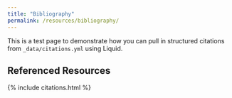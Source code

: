 ```yaml
---
title: "Bibliography"
permalink: /resources/bibliography/
---
```


This is a test page to demonstrate how you can pull in structured citations
from `_data/citations.yml` using Liquid.

## Referenced Resources

{% include citations.html %}